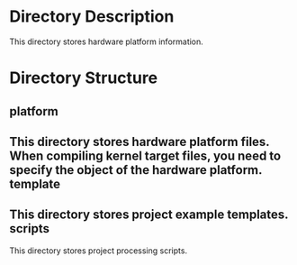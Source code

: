 # Directory Description



This directory stores hardware platform information.

# Directory Structure
 platform
--------------------------------------------------------
This directory stores hardware platform files. When compiling kernel target files, you need to specify the object of the hardware platform.
 template
--------------------------------------------------------
This directory stores project example templates.
 scripts
---------------------------------------------------------
This directory stores project processing scripts.
​	

